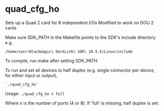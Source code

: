 # quad_cfg_ho
Sets up a Quad 2 card for 8 independent I/Os
Modified to work on DOU 2 cards

Make sure SDK_PATH in the Makefile points to the SDK's include directory e.g.

`/home/user/Blackmagic\ DeckLink\ SDK\ 10.5.5/Linux/include`


To compile, run make after setting SDK_PATH

To run and set all devices to half duplex (e.g. single connector per device, for either input or output),

    `./quad_cfg_ho`

Usage:
    `./quad_cfg_ho n full`

Where n is the number of ports (4 or 8).
If 'full' is missing, half duplex  is set.

